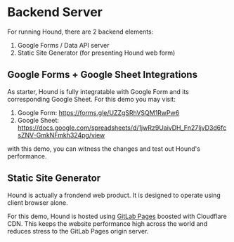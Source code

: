 <!--
+++
date = "2020-05-13T19:57:48+08:00"
title = "Backend Server"
description = """
This page explains the backend server for Hound to work using Google Forms.
"""
keywords = ["server"]
authors = ["ZORALab Team"]
draft = false
type = ""
layout = "single"
# thumbnailURL = "#"

[menu.main]
parent = "Backends"
# name = "Server"
weight = 1
+++
-->

# Backend Server
For running Hound, there are 2 backend elements:

1. Google Forms / Data API server
2. Static Site Generator (for presenting Hound web form)



## Google Forms + Google Sheet Integrations
As starter, Hound is fully integratable with Google Form and its corresponding
Google Sheet. For this demo you may visit:

1. Google Form: https://forms.gle/UZZgSRhVSQM1RwPw6
2. Google Sheet: https://docs.google.com/spreadsheets/d/1jwRz9UaivDH_Fn27IjvD3d6fcsZNV-GmkNFmkh324pg/view

with this demo, you can witness the changes and test out Hound's performance.



## Static Site Generator
Hound is actually a frondend web product. It is designed to operate using
client browser alone.

For this demo, Hound is hosted using
[GitLab Pages](https://gitlab.com/zoralab/hound-demo) boosted with Cloudflare
CDN. This keeps the website performance high across the world and reduces
stress to the GitLab Pages origin server.
